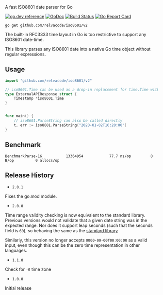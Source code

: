 A fast ISO8601 date parser for Go

[![go.dev reference](https://img.shields.io/badge/go.dev-reference-007d9c?logo=go&logoColor=white&style=flat-square)](https://pkg.go.dev/github.com/relvacode/iso8601) [![GoDoc](https://godoc.org/github.com/relvacode/iso8601?status.svg)](https://godoc.org/github.com/relvacode/iso8601) [![Build Status](https://travis-ci.org/relvacode/iso8601.svg?branch=master)](https://travis-ci.org/relvacode/iso8601) [![Go Report Card](https://goreportcard.com/badge/github.com/relvacode/iso8601)](https://goreportcard.com/report/github.com/relvacode/iso8601)


```
go get github.com/relvacode/iso8601/v2
```

The built-in RFC3333 time layout in Go is too restrictive to support any ISO8601 date-time.

This library parses any ISO8601 date into a native Go time object without regular expressions.

## Usage

```go
import "github.com/relvacode/iso8601/v2"

// iso8601.Time can be used as a drop-in replacement for time.Time with JSON responses
type ExternalAPIResponse struct {
	Timestamp *iso8601.Time
}


func main() {
	// iso8601.ParseString can also be called directly
	t, err := iso8601.ParseString("2020-01-02T16:20:00")
}
```

## Benchmark

```
BenchmarkParse-16        	13364954	        77.7 ns/op	       0 B/op	       0 allocs/op
```

## Release History

  - `2.0.1`

  Fixes the go.mod module.
  
  - `2.0.0` 
  
  Time range validity checking is now equivalent to the standard library. Previous versions would not validate that a given date string was in the expected range. Nor does it support leap seconds (such that the seconds field is `60`), so behaving the same as the [standard library](https://github.com/golang/go/issues/15247)

  Similarly, this version no longer accepts `0000-00-00T00:00:00` as a valid input, even though this can be the zero time representation in other languages.

  - `1.1.0` 
  
  Check for `-0` time zone

  - `1.0.0` 
  
  Initial release
